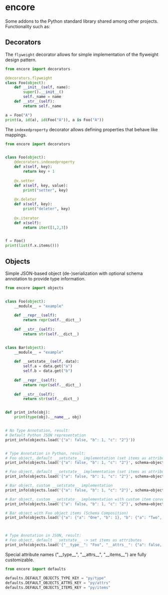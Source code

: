 # encore
Some addons to the Python standard library shared among other projects. Functionality such as:

## Decorators

The `flyweight` decorator allows for simple implementation of the flyweight design pattern.

```python
from encore import decorators

@decorators.flyweight
class Foo(object):
    def __init__(self, name):
        super().__init__()
        self._name = name
    def __str__(self):
        return self._name

a = Foo("A")
print(a, id(a), id(Foo("A")), a is Foo("A"))
```

The `indexedproperty` decorator allows defining properties that behave like mappings.

```python
from encore import decorators


class Foo(object):
    @decorators.indexedproperty
    def x(self, key):
        return key + 1
    
    @x.setter
    def x(self, key, value):
        print("setter", key)
    
    @x.deleter
    def x(self, key):
        print("deleter", key)
    
    @x.iterator
    def x(self):
        return iter([1,2,3])


f = Foo()
print(list(f.x.items()))
```

## Objects

Simple JSON-based object (de-)serialization with optional schema annotation to provide type information.

```python
from encore import objects


class Foo(object):
    __module__ = "example"
    
    def __repr__(self):
        return repr(self.__dict__)
    
    def __str__(self):
        return str(self.__dict__)


class Bar(object):
    __module__ = "example"
    
    def __setstate__(self, data):
        self.a = data.get("a")
        self.b = data.get("b")
    
    def __repr__(self):
        return repr(self.__dict__)
    
    def __str__(self):
        return str(self.__dict__)


def print_info(obj):
    print(type(obj).__name__, obj)


# No Type Annotation, result:
# Default Python JSON representation
print_info(objects.load('{"a": false, "b": 1, "c": "2"}'))


# Type Annotation in Python, result:
# Foo object, default __setstate__ implementation (set items as attributes)
print_info(objects.load('{"a": false, "b": 1, "c": "2"}', schema=objects.Schema(Foo)))

# Foo object, default __setstate__ implementation (set items as attributes) with custom item conversion
print_info(objects.load('{"a": false, "b": 1, "c": "2"}', schema=objects.Schema(Foo, items=int)))

# Bar object, custom __setstate__ implementation
print_info(objects.load('{"a": false, "b": 1, "c": "2"}', schema=objects.Schema(Bar)))

# Bar object, custom __setstate__ implementation with custom item conversion
print_info(objects.load('{"a": false, "b": 1, "c": "2"}', schema=objects.Schema(Bar, items=int)))

# Bar object with Foo object items (Schema Composition)
print_info(objects.load('{"a": {"a": "One", "b": 1}, "b": {"a": "Two", "b": 2}}', schema=objects.Schema(Bar, items=objects.Schema(Foo))))



# Type Annotation in JSON, result:
# Foo object, default __setstate__ -> set items as attributes 
print_info(objects.load('{"__type__": "Foo", "__attrs__": {"a": false, "b": 1, "c": "2"}}'))
```

Special attribute names ("\_\_type\_\_", "\_\_attrs\_\_", "\_\_items\_\_") are fully customizable.

```python
from encore import defaults

defaults.DEFAULT_OBJECTS_TYPE_KEY = "py/type"
defaults.DEFAULT_OBJECTS_ATTRS_KEY = "py/attrs"
defaults.DEFAULT_OBJECTS_ITEMS_KEY = "py/items"
```
